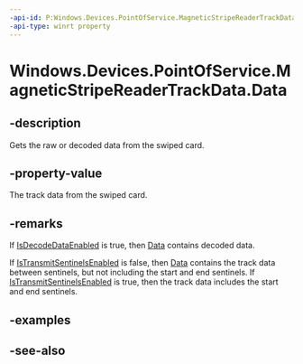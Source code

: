 ----api-id: P:Windows.Devices.PointOfService.MagneticStripeReaderTrackData.Data
-api-type: winrt property
---<!-- Property syntaxpublic Windows.Storage.Streams.IBuffer Data { get; }--># Windows.Devices.PointOfService.MagneticStripeReaderTrackData.Data## -descriptionGets the raw or decoded data from the swiped card.## -property-valueThe track data from the swiped card.## -remarksIf [IsDecodeDataEnabled](claimedmagneticstripereader_isdecodedataenabled.md) is true, then [Data](magneticstripereadertrackdata_data.md) contains decoded data.If [IsTransmitSentinelsEnabled](claimedmagneticstripereader_istransmitsentinelsenabled.md) is false, then [Data](magneticstripereadertrackdata_data.md) contains the track data between sentinels, but not including the start and end sentinels. If [IsTransmitSentinelsEnabled](claimedmagneticstripereader_istransmitsentinelsenabled.md) is true, then the track data includes the start and end sentinels.## -examples## -see-also